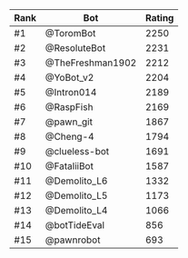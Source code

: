 Rank|Bot|Rating
---|---|---
#1|@ToromBot|2250
#2|@ResoluteBot|2231
#3|@TheFreshman1902|2212
#4|@YoBot_v2|2204
#5|@Intron014|2189
#6|@RaspFish|2169
#7|@pawn_git|1867
#8|@Cheng-4|1794
#9|@clueless-bot|1691
#10|@FataliiBot|1587
#11|@Demolito_L6|1332
#12|@Demolito_L5|1173
#13|@Demolito_L4|1066
#14|@botTideEval|856
#15|@pawnrobot|693
